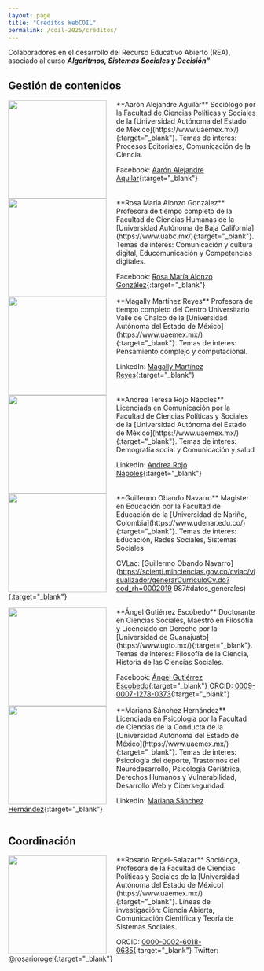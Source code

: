 ```yaml
---
layout: page
title: "Créditos WebCOIL"
permalink: /coil-2025/créditos/
---
```


Colaboradores en el desarrollo del Recurso Educativo Abierto (REA), asociado al curso ***Algoritmos, Sistemas Sociales y Decisión"***

## Gestión de contenidos

<img src="{{ site.baseurl }}/assets/img/FotoAaronAlejandre.jpg" style="float:left;width:200px;padding-right:20px;">
**Aarón Alejandre Aguilar** Sociólogo por la Facultad de Ciencias Políticas y Sociales de la [Universidad Autónoma del Estado de México](https://www.uaemex.mx/){:target="_blank"}. Temas de interes: Procesos Editoriales, Comunicación de la Ciencia.

Facebook: [Aarón Alejandre Aquilar]([https://www.facebook.com/RosaMariaAlonzoGonzalez/](https://www.facebook.com/aaron.alejandrea)){:target="_blank"}

<div style="clear: both;"></div>
<img src="{{ site.baseurl }}/assets/img/FotoRosaMariaAlonzo.jpg" style="float:left;width:200px;padding-right:20px;">
**Rosa María Alonzo González** Profesora de tiempo completo de la Facultad de Ciencias Humanas de la [Universidad Autónoma de Baja California](https://www.uabc.mx/){:target="_blank"}. Temas de interes: Comunicación y cultura digital, Educomunicación y Competencias digitales.

Facebook: [Rosa María Alonzo González](https://www.facebook.com/RosaMariaAlonzoGonzalez/){:target="_blank"}

<div style="clear: both;"></div>

<img src="{{ site.baseurl }}/assets/img/FotoMagallyMartinezReyes.jpg" style="float:left;width:200px;padding-right:20px;">
**Magally Martínez Reyes** Profesora de tiempo completo del Centro Universitario Valle de Chalco de la [Universidad Autónoma del Estado de México](https://www.uaemex.mx/){:target="_blank"}. Temas de interes: Pensamiento complejo y computacional.

LinkedIn: [Magally Martínez Reyes](https://www.linkedin.com/in/magally-mart%C3%ADnez-reyes-53b8721b7){:target="_blank"}

<div style="clear: both;"></div>

<img src="{{ site.baseurl }}/assets/img/FotoAndreaRojo.jpeg" style="float:left;width:200px;padding-right:20px;">
**Andrea Teresa Rojo Nápoles** Licenciada en Comunicación por la Facultad de Ciencias Políticas y Sociales de la [Universidad Autónoma del Estado de México](https://www.uaemex.mx/){:target="_blank"}. Temas de interes: Demografía social y Comunicación y salud

LinkedIn: [Andrea Rojo Nápoles](https://www.linkedin.com/in/andrea-rojo-n%C3%A1poles-a0b654209/){:target="_blank"}

<div style="clear: both;"></div>

<img src="{{ site.baseurl }}/assets/img/FotoGuillermo.jpeg" style="float:left;width:200px;padding-right:20px;">
**Guillermo Obando Navarro** Magister en Educación por la Facultad de Educación de la [Universidad de Nariño, Colombia](https://www.udenar.edu.co/){:target="_blank"}. Temas de interes: Educación, Redes Sociales, Sistemas Sociales 

CVLac: [Guillermo Obando Navarro](https://scienti.minciencias.gov.co/cvlac/visualizador/generarCurriculoCv.do?cod_rh=0002019
987#datos_generales){:target="_blank"}

<div style="clear: both;"></div>

<img src="{{ site.baseurl }}/assets/img/FotoÁngelGutiérrez.jpg" style="float:left;width:200px;padding-right:20px;">
**Ángel Gutiérrez Escobedo** Doctorante en Ciencias Sociales, Maestro en Filosofía y Licenciado en Derecho por la [Universidad de Guanajuato](https://www.ugto.mx/){:target="_blank"}. Temas de interes: Filosofía de la Ciencia, Historia de las Ciencias Sociales.

Facebook: [Ángel Gutiérrez Escobedo](https://www.facebook.com/angel.gutierrezescobedo/){:target="_blank"}
ORCID: [0009-0007-1278-0373](https://orcid.org/0009-0007-1278-0373){:target="_blank"}

<div style="clear: both;"></div>

<img src="{{ site.baseurl }}/assets/img/FotoMarianaSánchez.jpg" style="float:left;width:200px;padding-right:20px;">
**Mariana Sánchez Hernández** Licenciada en Psicología por la Facultad de Ciencias de la Conducta de la [Universidad Autónoma del Estado de México](https://www.uaemex.mx/){:target="_blank"}. Temas de interes: Psicología del deporte, Trastornos del Neurodesarrollo, Psicología Geriátrica, Derechos Humanos y Vulnerabilidad, Desarrollo Web y Ciberseguridad.

LinkedIn: [Mariana Sánchez Hernández](www.linkedin.com/in/mariana-sanz-hdz){:target="_blank"}

<div style="clear: both;"></div>

## Coordinación

<img src="{{ site.baseurl }}/assets/img/FotoRosario.jpg" style="float:left;width:200px;padding-right:20px;">
**Rosario Rogel-Salazar** Socióloga, Profesora de la Facultad de Ciencias Políticas y Sociales de la [Universidad Autónoma del Estado de México](https://www.uaemex.mx/){:target="_blank"}. Líneas de investigación: Ciencia Abierta, Comunicación Cientifica y Teoría de Sistemas Sociales.

ORCID: [0000-0002-6018-0635](https://orcid.org/0000-0002-6018-0635){:target="_blank"}
Twitter: [@rosariorogel](https://twitter.com/rosariorogel){:target="_blank"}

<div style="clear: both;"></div>

